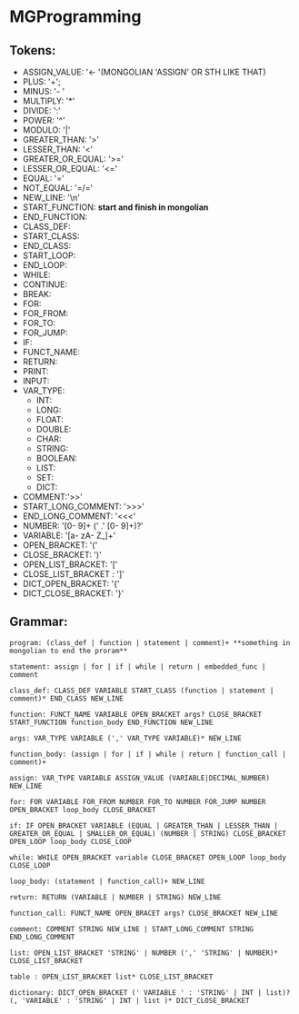 # MGProgramming

## Tokens:
- ASSIGN_VALUE: '<- '(MONGOLIAN 'ASSIGN' OR STH LIKE THAT)
- PLUS: '+';
- MINUS: '- '
- MULTIPLY: '*'
- DIVIDE: ':'
- POWER: '^'
- MODULO: '|'
- GREATER_THAN: '>'
- LESSER_THAN: '<'
- GREATER_OR_EQUAL: '>='
- LESSER_OR_EQUAL: '<='
- EQUAL: '='
- NOT_EQUAL: '=/='
- NEW_LINE: '\n'
- START_FUNCTION: **start and finish in mongolian**
- END_FUNCTION: 
- CLASS_DEF:
- START_CLASS:
- END_CLASS:
- START_LOOP:
- END_LOOP:
- WHILE:
- CONTINUE:
- BREAK:
- FOR:
- FOR_FROM:
- FOR_TO:
- FOR_JUMP:
- IF:
- FUNCT_NAME:
- RETURN:
- PRINT:
- INPUT:
- VAR_TYPE:
  - INT:
  - LONG:
  - FLOAT:
  - DOUBLE:
  - CHAR:
  - STRING:
  - BOOLEAN:
  - LIST:
  - SET:
  - DICT:
- COMMENT:'>>'
- START_LONG_COMMENT: '>>>'
- END_LONG_COMMENT: '<<<'
- NUMBER: '[0- 9]+ (' .' [0- 9]+)?'
- VARIABLE: '[a- zA- Z_]+'
- OPEN_BRACKET: '('
- CLOSE_BRACKET: ')'
- OPEN_LIST_BRACKET: '['
- CLOSE_LIST_BRACKET : ']'
- DICT_OPEN_BRACKET: '{'
- DICT_CLOSE_BRACKET: '}'
## Grammar:
```g4
program: (class_def | function | statement | comment)+ **something in mongolian to end the proram**

statement: assign | for | if | while | return | embedded_func | comment

class_def: CLASS_DEF VARIABLE START_CLASS (function | statement | comment)* END_CLASS NEW_LINE

function: FUNCT_NAME VARIABLE OPEN_BRACKET args? CLOSE_BRACKET START_FUNCTION function_body END_FUNCTION NEW_LINE

args: VAR_TYPE VARIABLE (',' VAR_TYPE VARIABLE)* NEW_LINE

function_body: (assign | for | if | while | return | function_call | comment)+

assign: VAR_TYPE VARIABLE ASSIGN_VALUE (VARIABLE|DECIMAL_NUMBER) NEW_LINE

for: FOR VARIABLE FOR_FROM NUMBER FOR_TO NUMBER FOR_JUMP NUMBER OPEN_BRACKET loop_body CLOSE_BRACKET

if: IF OPEN_BRACKET VARIABLE (EQUAL | GREATER_THAN | LESSER_THAN | GREATER_OR_EQUAL | SMALLER_OR_EQUAL) (NUMBER | STRING) CLOSE_BRACKET OPEN_LOOP loop_body CLOSE_LOOP

while: WHILE OPEN_BRACKET variable CLOSE_BRACKET OPEN_LOOP loop_body CLOSE_LOOP

loop_body: (statement | function_call)+ NEW_LINE

return: RETURN (VARIABLE | NUMBER | STRING) NEW_LINE

function_call: FUNCT_NAME OPEN_BRACET args? CLOSE_BRACKET NEW_LINE

comment: COMMENT STRING NEW_LINE | START_LONG_COMMENT STRING END_LONG_COMMENT

list: OPEN_LIST_BRACKET 'STRING' | NUMBER (',' 'STRING' | NUMBER)* CLOSE_LIST_BRACKET

table : OPEN_LIST_BRACKET list* CLOSE_LIST_BRACKET

dictionary: DICT_OPEN_BRACKET (' VARIABLE ' : 'STRING' | INT | list)? (, 'VARIABLE' : 'STRING' | INT | list )* DICT_CLOSE_BRACKET

```


